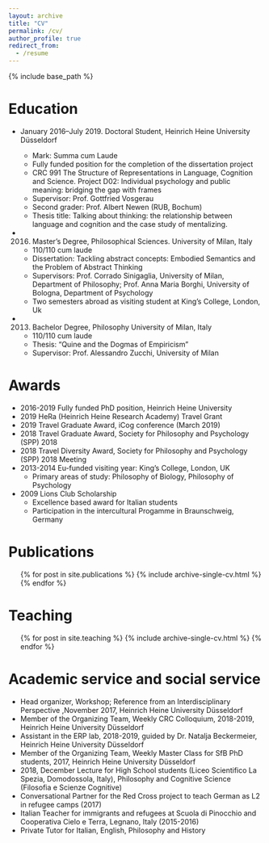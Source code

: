 ```yaml
---
layout: archive
title: "CV"
permalink: /cv/
author_profile: true
redirect_from:
  - /resume
---
```


{% include base_path %}

Education
======
* January 2016–July 2019. Doctoral Student, Heinrich Heine University Düsseldorf
  * Mark: Summa cum Laude
  * Fully funded position for the completion of the dissertation project
  * CRC 991 The Structure of Representations in Language, Cognition and Science. Project D02: Individual psychology and public meaning: bridging the gap with frames
  * Supervisor: Prof. Gottfried Vosgerau
  * Second grader: Prof. Albert Newen (RUB, Bochum)
  * Thesis title: Talking about thinking: the relationship between language and cognition and the case study of mentalizing.

* 2016. Master’s Degree, Philosophical Sciences. University of Milan, Italy
   * 110/110 cum laude
   * Dissertation: Tackling abstract concepts: Embodied Semantics and the Problem of Abstract Thinking
   * Supervisors: Prof. Corrado Sinigaglia, University of Milan, Department of Philosophy; Prof. Anna Maria Borghi, University of Bologna, Department of Psychology
   * Two semesters abroad as visiting student at King’s College, London, Uk  
   
* 2013. Bachelor Degree, Philosophy University of Milan, Italy 
   * 110/110 cum laude
   * Thesis: “Quine and the Dogmas of Empiricism”
   * Supervisor: Prof. Alessandro Zucchi, University of Milan


Awards
======
* 2016-2019 Fully funded PhD position, Heinrich Heine University
* 2019 HeRa (Heinrich Heine Research Academy) Travel Grant
* 2019 Travel Graduate Award, iCog conference (March 2019)
* 2018 Travel Graduate Award, Society for Philosophy and Psychology
(SPP) 2018
* 2018 Travel Diversity Award, Society for Philosophy and Psychology
(SPP) 2018 Meeting
* 2013-2014 Eu-funded visiting year: King’s College, London, UK
   * Primary areas of study: Philosophy of Biology, Philosophy of Psychology
* 2009 Lions Club Scholarship
   * Excellence based award for Italian students
   * Participation in the intercultural Progamme in Braunschweig, Germany



Publications
======
  <ul>{% for post in site.publications %}
    {% include archive-single-cv.html %}
  {% endfor %}</ul>
  
  
Teaching
======
  <ul>{% for post in site.teaching %}
    {% include archive-single-cv.html %}
  {% endfor %}</ul>
  
Academic service and social service
======
* Head organizer, Workshop; Reference from an Interdisciplinary Perspective ,November 2017, Heinrich Heine University Düsseldorf
* Member of the Organizing Team, Weekly CRC Colloquium, 2018-2019, Heinrich Heine University Düsseldorf
* Assistant in the ERP lab, 2018-2019, guided by Dr. Natalja Beckermeier, Heinrich Heine University Düsseldorf
* Member of the Organizing Team, Weekly Master Class for SfB PhD students, 2017, Heinrich Heine University Düsseldorf
* 2018, December Lecture for High School students (Liceo Scientifico La Spezia, Domodossola, Italy), Philosophy and Cognitive Science (Filosofia e Scienze Cognitive)
* Conversational Partner for the Red Cross project to teach German as L2 in refugee camps (2017)
* Italian Teacher for immigrants and refugees at Scuola di Pinocchio and Cooperativa Cielo e Terra, Legnano, Italy (2015-2016)
* Private Tutor for Italian, English, Philosophy and History
